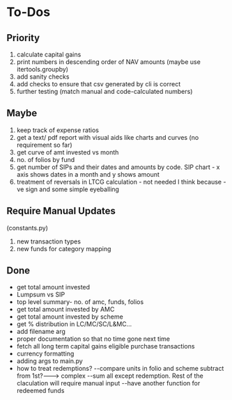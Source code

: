 # To-Dos

## Priority

1. calculate capital gains
2. print numbers in descending order of NAV amounts (maybe use itertools.groupby)
3. add sanity checks
4. add checks to ensure that csv generated by cli is correct
5. further testing (match manual and code-calculated numbers)

## Maybe

1. keep track of expense ratios
2. get a text/ pdf report with visual aids like charts and curves (no requirement so far)
3. get curve of amt invested vs month
4. no. of folios by fund
5. get number of SIPs and their dates and amounts by code. SIP chart - x axis shows dates in a month and y shows amount
6. treatment of reversals in LTCG calculation - not needed I think because -ve sign and some simple eyeballing

## Require Manual Updates

(constants.py)

1. new transaction types
2. new funds for category mapping

## Done

- get total amount invested
- Lumpsum vs SIP
- top level summary- no. of amc, funds, folios
- get total amount invested by AMC
- get total amount invested by scheme
- get % distribution in LC/MC/SC/L&MC...
- add filename arg
- proper documentation so that no time gone next time
- fetch all long term capital gains eligible purchase transactions
- currency formatting
- adding args to main.py
- how to treat redemptions?
    --compare units in folio and scheme subtract from 1st?---> complex
    --sum all except redemption. Rest of the claculation will require manual input
    --have another function for redeemed funds